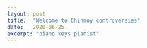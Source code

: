 ```yaml
---
layout: post
title:  "Welcome to Chinmoy controversies"
date:   2020-06-25
excerpt: "piano keys pianist"
---
```

